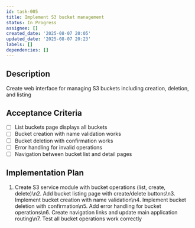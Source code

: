 ```yaml
---
id: task-005
title: Implement S3 bucket management
status: In Progress
assignee: []
created_date: '2025-08-07 20:05'
updated_date: '2025-08-07 20:23'
labels: []
dependencies: []
---
```


## Description

Create web interface for managing S3 buckets including creation, deletion, and listing

## Acceptance Criteria

- [ ] List buckets page displays all buckets
- [ ] Bucket creation with name validation works
- [ ] Bucket deletion with confirmation works
- [ ] Error handling for invalid operations
- [ ] Navigation between bucket list and detail pages

## Implementation Plan

1. Create S3 service module with bucket operations (list, create, delete)\n2. Add bucket listing page with create/delete buttons\n3. Implement bucket creation with name validation\n4. Implement bucket deletion with confirmation\n5. Add error handling for bucket operations\n6. Create navigation links and update main application routing\n7. Test all bucket operations work correctly
